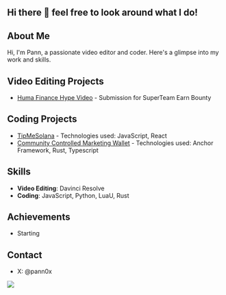 ## Hi there 👋 feel free to look around what I do!

## About Me
Hi, I'm Pann, a passionate video editor and coder. Here's a glimpse into my work and skills.

## Video Editing Projects
- [Huma Finance Hype Video](https://x.com/pann0x/status/1871129578846265562) - Submission for SuperTeam Earn Bounty

## Coding Projects
- [TipMeSolana](https://github.com/pann0x/tipmesolana) - Technologies used: JavaScript, React
- [Community Controlled Marketing Wallet](https://github.com/pann0x/Community-Controlled-DEX-Marketing-Wallet) - Technologies used: Anchor Framework, Rust, Typescript

## Skills
- **Video Editing**: Davinci Resolve
- **Coding**: JavaScript, Python, LuaU, Rust 

## Achievements
- Starting

## Contact
- X: @pann0x

<!--
**pann0x/pann0x** is a ✨ _special_ ✨ repository because its `README.md` (this file) appears on your GitHub profile.

Here are some ideas to get you started:

- 🔭 I’m currently working on ...
- 🌱 I’m currently learning ...
- 👯 I’m looking to collaborate on ...
- 🤔 I’m looking for help with ...
- 💬 Ask me about ...
- 📫 How to reach me: ...
- 😄 Pronouns: ...
- ⚡ Fun fact: ...
-->

<a href="https://visitcount.itsvg.in">
  <img src="https://visitcount.itsvg.in/api?id=pann0x&label=Profile%20Views&color=12&icon=1&pretty=true" />
</a>
